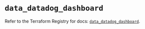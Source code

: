 # `data_datadog_dashboard`

Refer to the Terraform Registry for docs: [`data_datadog_dashboard`](https://registry.terraform.io/providers/datadog/datadog/3.68.0/docs/data-sources/dashboard).
